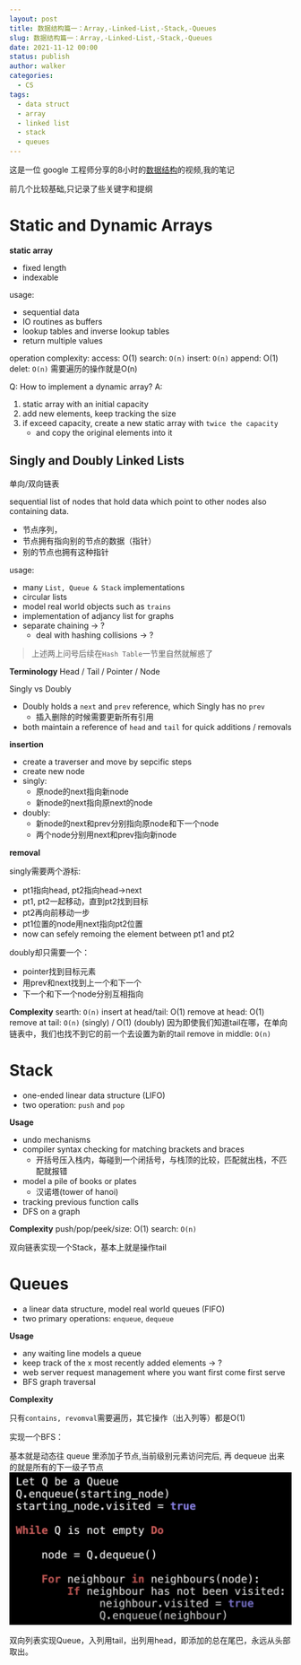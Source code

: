 ```yaml
---
layout: post
title: 数据结构篇一：Array,-Linked-List,-Stack,-Queues
slug: 数据结构篇一：Array,-Linked-List,-Stack,-Queues
date: 2021-11-12 00:00
status: publish
author: walker
categories: 
  - CS
tags:
  - data struct
  - array
  - linked list
  - stack
  - queues
---
```


这是一位 google 工程师分享的8小时的[数据结构](https://www.youtube.com/watch?v=RBSGKlAvoiM)的视频,我的笔记

前几个比较基础,只记录了些关键字和提纲

# Static and Dynamic Arrays

**static array**
* fixed length
* indexable

usage:
* sequential data
* IO routines as buffers
* lookup tables and inverse lookup tables
* return multiple values

operation complexity:
access: O(1)
search: `O(n)`
insert: `O(n)`
append: O(1)
delet: `O(n)`
需要遍历的操作就是O(n)

Q: How to implement a dynamic array?
A:
1. static array with an initial capacity
2. add new elements, keep tracking the size
3. if exceed capacity, create a new static array with `twice the capacity`
    * and copy the original elements into it

## Singly and Doubly Linked Lists

单向/双向链表

sequential list of nodes that hold data which point to other nodes also containing data. 
* 节点序列，
* 节点拥有指向别的节点的数据（指针）
* 别的节点也拥有这种指针

usage:
* many `List, Queue & Stack` implementations
* circular lists
* model real world objects such as `trains`
* implementation of adjancy list for graphs
* separate chaining -> ? 
    * deal with hashing collisions -> ?

> 上述两上问号后续在`Hash Table`一节里自然就解惑了

**Terminology**
Head / Tail / Pointer / Node

Singly vs Doubly
* Doubly holds a `next` and `prev` reference, which Singly has no `prev`
    * 插入删除的时候需要更新所有引用
* both maintain a reference of `head` and `tail` for quick additions / removals

**insertion**
* create a traverser and move by sepcific steps
* create new node
* singly:
    * 原node的next指向新node
    * 新node的next指向原next的node
* doubly:
    * 新node的next和prev分别指向原node和下一个node
    * 两个node分别用next和prev指向新node

**removal**

singly需要两个游标:
* pt1指向head, pt2指向head->next
* pt1, pt2一起移动，直到pt2找到目标
* pt2再向前移动一步
* pt1位置的node用next指向pt2位置
* now can sefely remoing the element between pt1 and pt2

doubly却只需要一个：
* pointer找到目标元素
* 用prev和next找到上一个和下一个
* 下一个和下一个node分别互相指向

**Complexity**
searth: `O(n)`
insert at head/tail: O(1)
remove at head: O(1)
remove at tail: `O(n)` (singly) / O(1) (doubly)
因为即使我们知道tail在哪，在单向链表中，我们也找不到它的前一个去设置为新的tail
remove in middle: `O(n)`

# Stack

* one-ended linear data structure (LIFO)
* two operation: `push` and `pop`

**Usage**
* undo mechanisms
* compiler syntax checking for matching brackets and braces
    * 开括号压入栈内，每碰到一个闭括号，与栈顶的比较，匹配就出栈，不匹配就报错
* model a pile of books or plates
    * 汉诺塔(tower of hanoi)
* tracking previous function calls
* DFS on a graph

**Complexity**
push/pop/peek/size: O(1)
search: `O(n)`

双向链表实现一个Stack，基本上就是操作tail

# Queues

* a linear data structure, model real world queues (FIFO)
* two primary operations: `enqueue`, `dequeue`

**Usage**

* any waiting line models a queue
* keep track of the x most recently added elements -> ?
* web server request management where you want first come first serve
* BFS graph traversal

**Complexity**

只有`contains, revomval`需要遍历，其它操作（出入列等）都是O(1)

实现一个BFS：

基本就是动态往 queue 里添加子节点,当前级别元素访问完后, 再 dequeue 出来的就是所有的下一级子节点
![](../assets/1859625-abaa7e896e83cc30.png)

双向列表实现Queue，入列用tail，出列用head，即添加的总在尾巴，永远从头部取出。
